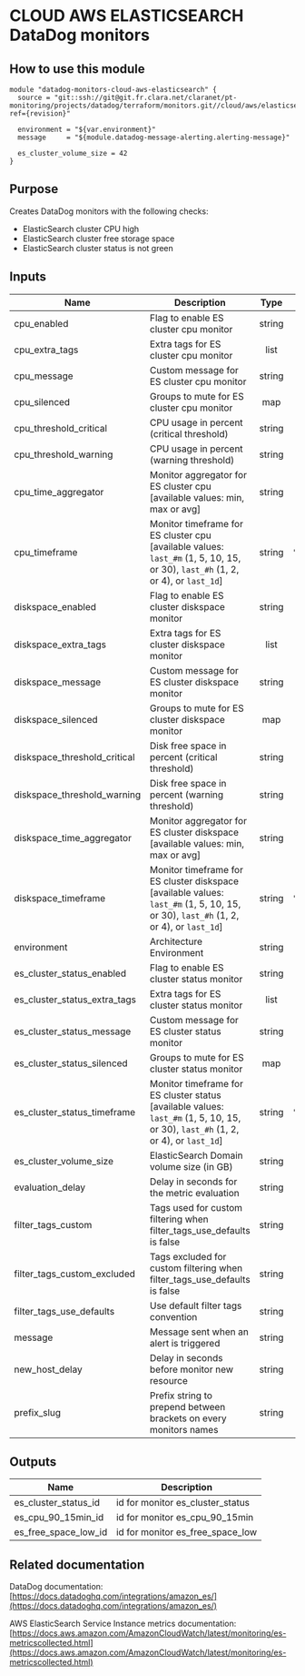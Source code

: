 # CLOUD AWS ELASTICSEARCH DataDog monitors

## How to use this module

```
module "datadog-monitors-cloud-aws-elasticsearch" {
  source = "git::ssh://git@git.fr.clara.net/claranet/pt-monitoring/projects/datadog/terraform/monitors.git//cloud/aws/elasticsearch?ref={revision}"

  environment = "${var.environment}"
  message     = "${module.datadog-message-alerting.alerting-message}"

  es_cluster_volume_size = 42
}

```

## Purpose

Creates DataDog monitors with the following checks:

- ElasticSearch cluster CPU high
- ElasticSearch cluster free storage space
- ElasticSearch cluster status is not green

## Inputs

| Name | Description | Type | Default | Required |
|------|-------------|:----:|:-----:|:-----:|
| cpu\_enabled | Flag to enable ES cluster cpu monitor | string | `"true"` | no |
| cpu\_extra\_tags | Extra tags for ES cluster cpu monitor | list | `[]` | no |
| cpu\_message | Custom message for ES cluster cpu monitor | string | `""` | no |
| cpu\_silenced | Groups to mute for ES cluster cpu monitor | map | `{}` | no |
| cpu\_threshold\_critical | CPU usage in percent (critical threshold) | string | `"90"` | no |
| cpu\_threshold\_warning | CPU usage in percent (warning threshold) | string | `"80"` | no |
| cpu\_time\_aggregator | Monitor aggregator for ES cluster cpu [available values: min, max or avg] | string | `"min"` | no |
| cpu\_timeframe | Monitor timeframe for ES cluster cpu [available values: `last_#m` (1, 5, 10, 15, or 30), `last_#h` (1, 2, or 4), or `last_1d`] | string | `"last_15m"` | no |
| diskspace\_enabled | Flag to enable ES cluster diskspace monitor | string | `"true"` | no |
| diskspace\_extra\_tags | Extra tags for ES cluster diskspace monitor | list | `[]` | no |
| diskspace\_message | Custom message for ES cluster diskspace monitor | string | `""` | no |
| diskspace\_silenced | Groups to mute for ES cluster diskspace monitor | map | `{}` | no |
| diskspace\_threshold\_critical | Disk free space in percent (critical threshold) | string | `"10"` | no |
| diskspace\_threshold\_warning | Disk free space in percent (warning threshold) | string | `"20"` | no |
| diskspace\_time\_aggregator | Monitor aggregator for ES cluster diskspace [available values: min, max or avg] | string | `"max"` | no |
| diskspace\_timeframe | Monitor timeframe for ES cluster diskspace [available values: `last_#m` (1, 5, 10, 15, or 30), `last_#h` (1, 2, or 4), or `last_1d`] | string | `"last_15m"` | no |
| environment | Architecture Environment | string | n/a | yes |
| es\_cluster\_status\_enabled | Flag to enable ES cluster status monitor | string | `"true"` | no |
| es\_cluster\_status\_extra\_tags | Extra tags for ES cluster status monitor | list | `[]` | no |
| es\_cluster\_status\_message | Custom message for ES cluster status monitor | string | `""` | no |
| es\_cluster\_status\_silenced | Groups to mute for ES cluster status monitor | map | `{}` | no |
| es\_cluster\_status\_timeframe | Monitor timeframe for ES cluster status [available values: `last_#m` (1, 5, 10, 15, or 30), `last_#h` (1, 2, or 4), or `last_1d`] | string | `"last_30m"` | no |
| es\_cluster\_volume\_size | ElasticSearch Domain volume size (in GB) | string | n/a | yes |
| evaluation\_delay | Delay in seconds for the metric evaluation | string | `"900"` | no |
| filter\_tags\_custom | Tags used for custom filtering when filter_tags_use_defaults is false | string | `"*"` | no |
| filter\_tags\_custom\_excluded | Tags excluded for custom filtering when filter_tags_use_defaults is false | string | `""` | no |
| filter\_tags\_use\_defaults | Use default filter tags convention | string | `"true"` | no |
| message | Message sent when an alert is triggered | string | n/a | yes |
| new\_host\_delay | Delay in seconds before monitor new resource | string | `"300"` | no |
| prefix\_slug | Prefix string to prepend between brackets on every monitors names | string | `""` | no |

## Outputs

| Name | Description |
|------|-------------|
| es\_cluster\_status\_id | id for monitor es_cluster_status |
| es\_cpu\_90\_15min\_id | id for monitor es_cpu_90_15min |
| es\_free\_space\_low\_id | id for monitor es_free_space_low |

## Related documentation

DataDog documentation: [https://docs.datadoghq.com/integrations/amazon_es/](https://docs.datadoghq.com/integrations/amazon_es/)

AWS ElasticSearch Service Instance metrics documentation: [https://docs.aws.amazon.com/AmazonCloudWatch/latest/monitoring/es-metricscollected.html](https://docs.aws.amazon.com/AmazonCloudWatch/latest/monitoring/es-metricscollected.html)

